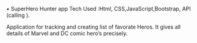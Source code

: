 •	SuperHero Hunter app 
Tech Used :Html, CSS,JavaScript,Bootstrap, API (calling ).  

 Application for tracking and creating list of favorate Heros.
 It gives all details of Marvel and DC comic hero’s precisely.

 
